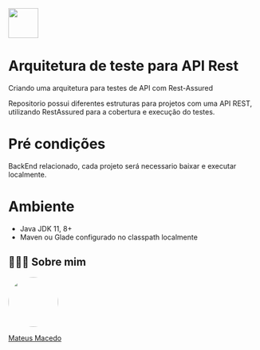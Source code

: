 <img src="https://s2.glbimg.com/TES0H8Evg6phh91YTFr0rCyCxTk=/90x68/s2.glbimg.com/EVEqLFXR5M5rFugYYWIQtAg05_E=/0x0:100x100/75x75/s.glbimg.com/po/tt2/f/original/2016/03/01/java.png" width="60" height="60">

# Arquitetura de teste para API Rest

Criando uma arquitetura para testes de API com Rest-Assured

Repositorio possui diferentes estruturas para projetos com uma API REST, utilizando RestAssured para a cobertura e execução do testes.

# Pré condições

BackEnd relacionado, cada projeto será necessario baixar e executar localmente.

# Ambiente

- Java JDK 11, 8+
- Maven ou Glade configurado no classpath localmente

## 👨🏻‍🚀 Sobre mim
<a href="https://www.linkedin.com/in/mateus-macedo-937a32163/">
 <img style="border-radius:50%" width="100px; "src="https://avatars.githubusercontent.com/u/63172367?s=460&u=11fd26ea8a7f5663d7707d7ef254e4f8bfca1b05&v=4"/>
 <p>Mateus Macedo</p>
</a>
